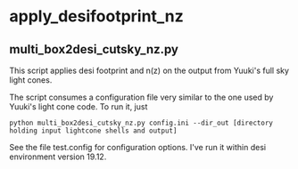 # apply_desifootprint_nz

## multi_box2desi_cutsky_nz.py

This script applies desi footprint and n(z) on the output from Yuuki's full sky light cones.

The script consumes a configuration file very similar to the one used by Yuuki's light cone code.
To run it, just

`
python multi_box2desi_cutsky_nz.py config.ini --dir_out [directory holding input lightcone shells and output]
`

See the file test.config for configuration options. I've run it within desi environment version 19.12.

